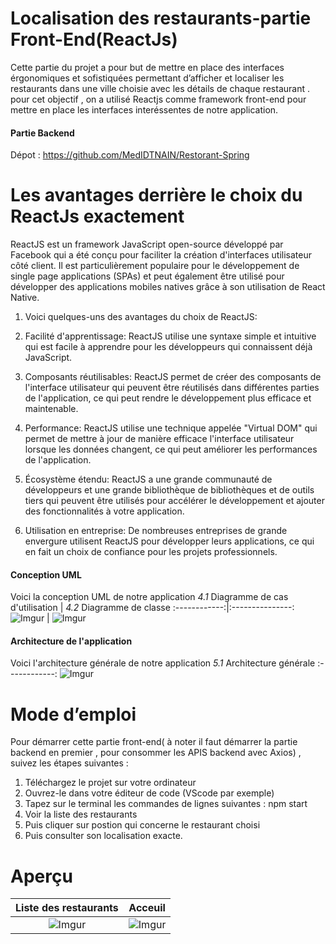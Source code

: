# Localisation des restaurants-partie Front-End(ReactJs)
Cette partie du projet a pour but de mettre en place des interfaces érgonomiques et sofistiquées permettant d’afficher et localiser les restaurants dans une ville choisie avec les détails de chaque restaurant . pour cet objectif , on a utilisé Reactjs comme framework front-end pour mettre en place les interfaces interéssentes de notre application.  

#### Partie Backend

Dépot : https://github.com/MedIDTNAIN/Restorant-Spring

# Les avantages derrière le choix du ReactJs exactement
ReactJS est un framework JavaScript open-source développé par Facebook qui a été conçu pour faciliter la création d'interfaces utilisateur côté client. Il est particulièrement populaire pour le développement de single page applications (SPAs) et peut également être utilisé pour développer des applications mobiles natives grâce à son utilisation de React Native.

1. Voici quelques-uns des avantages du choix de ReactJS:

2. Facilité d'apprentissage: ReactJS utilise une syntaxe simple et intuitive qui est facile à apprendre pour les développeurs qui connaissent déjà JavaScript.

3. Composants réutilisables: ReactJS permet de créer des composants de l'interface utilisateur qui peuvent être réutilisés dans différentes parties de l'application, ce qui peut rendre le développement plus efficace et maintenable.

4. Performance: ReactJS utilise une technique appelée "Virtual DOM" qui permet de mettre à jour de manière efficace l'interface utilisateur lorsque les données changent, ce qui peut améliorer les performances de l'application.

5. Écosystème étendu: ReactJS a une grande communauté de développeurs et une grande bibliothèque de bibliothèques et de outils tiers qui peuvent être utilisés pour accélérer le développement et ajouter des fonctionnalités à votre application.

6. Utilisation en entreprise: De nombreuses entreprises de grande envergure utilisent ReactJS pour développer leurs applications, ce qui en fait un choix de confiance pour les projets professionnels.

#### Conception UML

Voici la conception UML de notre application
*4.1* Diagramme de cas d'utilisation  | *4.2* Diagramme de classe 
:------------:|:---------------:
![Imgur](https://imgur.com/a/u5XGZDR)  |  ![Imgur](https://imgur.com/a/0zVY7IG) 
#### Architecture de l'application

Voici l'architecture générale de notre application
*5.1* Architecture générale
:------------:
![Imgur](https://imgur.com/a/NJLst3p) 
# Mode d’emploi
Pour démarrer cette partie front-end( à noter il faut démarrer la partie backend en premier , pour consommer les APIS backend avec Axios) , suivez les étapes suivantes :
1.	Téléchargez le projet sur votre ordinateur
2.	Ouvrez-le dans votre éditeur de code (VScode par exemple)
3.	Tapez sur le terminal les commandes de lignes suivantes : npm start 
4.	Voir la liste des restaurants
6.	Puis cliquer sur postion qui concerne le restaurant choisi
8.	Puis consulter son localisation exacte.

# Aperçu
Liste des restaurants  |  Acceuil
:-------------:|:----------------:
![Imgur](https://imgur.com/a/8eCUiq0)  | ![Imgur](https://imgur.com/a/H4TlvNV)
